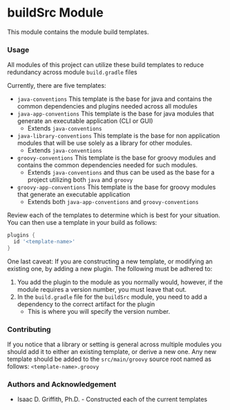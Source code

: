 # buildSrc Module

This module contains the module build templates.

### Usage

All modules of this project can utilize these build templates to reduce redundancy across module `build.gradle` files

Currently, there are five templates:

* `java-conventions` This template is the base for java and contains the common dependencies and plugins needed across
  all modules
* `java-app-conventions` This template is the base for java modules that generate an executable application (CLI or GUI)
    * Extends `java-conventions`
* `java-library-conventions` This template is the base for non application modules that will be use solely as a library
  for other modules.
    * Extends `java-conventions`
* `groovy-conventions` This template is the base for groovy modules and contains the common dependencies needed for such
  modules.
    * Extends `java-conventions` and thus can be used as the base for a project utilizing both `java` and `groovy`
* `groovy-app-conventions` This template is the base for groovy modules that generate an executable application
    * Extends both `java-app-conventions` and `groovy-conventions`

Review each of the templates to determine which is best for your situation. You can then use a template in your build as follows:

```groovy
plugins {
  id '<template-name>'
}
```

One last caveat: If you are constructing a new template, or modifying an existing one, by adding a new plugin. The following must be adhered to:

1. You add the plugin to the module as you normally would, however, if the module requires a version number, you must leave that out.
2. In the `build.gradle` file for the `buildSrc` module, you need to add a dependency to the correct artifact for the plugin
   * This is where you will specify the version number.

### Contributing

If you notice that a library or setting is general across multiple modules you should add it to either an existing
template, or derive a new one. Any new template should be added to the `src/main/groovy` source root named as
follows: `<template-name>.groovy`

### Authors and Acknowledgement

* Isaac D. Griffith, Ph.D. - Constructed each of the current templates